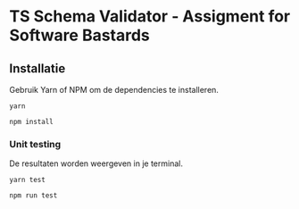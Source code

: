 # TS Schema Validator - Assigment for Software Bastards

## Installatie

Gebruik Yarn of NPM om de dependencies te installeren.

```shell
yarn
```

```shell
npm install
```

### Unit testing

De resultaten worden weergeven in je terminal.

```shell
yarn test
```

```shell
npm run test
```
